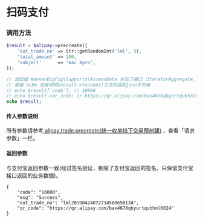 # 扫码支付

### 调用方法

```php
$result = $alipay->precreate([
    'out_trade_no' => Str::getRandomInt('lml', 3),
    'total_amount' => 100,
    'subject'      => 'mac Xpro',
]);

// 返回值 WannanBigPig\Supports\AccessData 实现了接口（IteratorAggregate, ArrayAccess, Serializable, Countable）
// 直接 echo 或者调用$result->toJson()方法则返回json字符串
// echo $result['code']; // 10000
// echo $result->qr_code; // https://qr.alipay.com/bax4678qbyurtqubhnl0024
echo $result;

```

#### 传入参数说明

所有参数请参考[ alipay.trade.precreate\(统一收单线下交易预创建\)](https://docs.open.alipay.com/api_1/alipay.trade.precreate/) ，查看「请求参数」一栏。

#### 返回参数

与支付宝返回参数一致\(经过签名验证，剔除了支付宝返回的签名，只保留支付宝接口返回的业务数据\)。

```text
{
    "code": "10000",
    "msg": "Success",
    "out_trade_no": "lml20190424072734580650134",
    "qr_code": "https://qr.alipay.com/bax4678qbyurtqubhnl0024"
}
```

